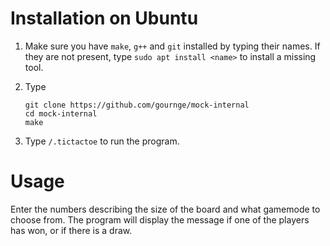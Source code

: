# Installation on Ubuntu
1. Make sure you have `make`, `g++` and `git` installed by typing their names. If they are not present, type `sudo apt install <name>` to install a missing tool.
2. Type 

    ```
    git clone https://github.com/gournge/mock-internal
    cd mock-internal
    make
    ```
3. Type `/.tictactoe` to run the program.

# Usage
Enter the numbers describing the size of the board and what gamemode to choose from. The program will display the message if one of the players has won, or if there is a draw.
